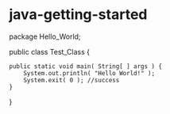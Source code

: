 # java-getting-started

package Hello_World;

public class Test_Class {
	
	public static void main( String[ ] args ) {
        System.out.println( "Hello World!" );
        System.exit( 0 ); //success
    }

}
